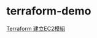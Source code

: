# terraform-demo
[Terraform 建立EC2模組](https://matthung0807.blogspot.com/2022/01/terraform-ec2-module.html)